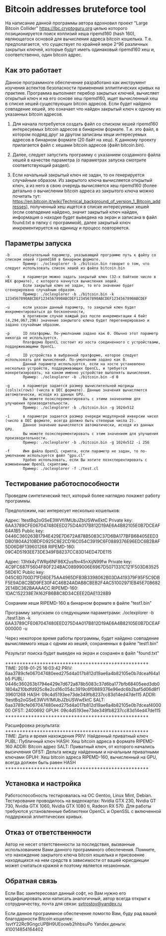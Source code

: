 # Bitcoin addresses bruteforce tool

На написание данной программы автора вдохновил проект "Large Bitcoin Collider" https://lbc.cryptoguru.org 
целью которого позиционируется поиск коллизий хеша ripemd160 (hash 160), являющегося основой для вычисления адреса bitcoin кошелька.
Т.е. предполагается, что существует по крайней мере 2^96 различных закрытых ключей, которые будут иметь одинаковый ripemd160 хеш и, соответственно, один bitcoin адрес.

## Как это работает

Данное программноге обеспечение разработано как инструмент изучения аспектов безопасности применения эллиптических кривых на практике.
Программа выполняет перебор закрытых ключей, вычисляет открытый ключ и на его основе хеш ripemd160, ищет вычисленный хеш в списке хешей существующих bitcoin адресов.
Если будет найдено совпадение хешей, это означает что найден закрытый ключ к одному из указанных bitcoin адресов.

1. Для начала потребуется создать файл со списком хешей ripemd160 интересуемых bitcoin адресов в бинарном формате. 
Т.е. это файл, в котором подряд друг за другом записаны хеши интересуемых адресов в бинарном формате (20 байт на хеш).
К данному проекту прилагается файл с хешами bitcoin адресов (файл bitcoin.bin).

2. Далее, следует запустить программу с указанием созданного файла хешей в качестве параметра (о параметрах запуска смотрите соответствующий раздел).

3. Если начальный закрытый ключ не задан, то он генерируется случайным образом. Из закрытого ключа вычисляется открытый ключ, а из него в свою очередь вычисляется хеш ripemd160 (более детально о вычислении bitcoin адреса из закрытого ключа можно почитать тут: https://en.bitcoin.it/wiki/Technical_background_of_version_1_Bitcoin_addresses), полученный хеш ищется в списке интересуемых хешей (если совпадение найдено, значит закрытый ключ найден, информация о находке будет выведена на экран и записана в файл found.txt в пвпку с программой), далее закрытый ключ инкрементируется на единицу и процесс повторяется.


## Параметры запуска

	-b		обязательный параметр, указывающий программе путь к файлу со списком хешей ripemd160 в бинарном формате.
			Пример: ./oclexplorer -b ./bitcoin.bin говорит о том, что следует использовать список хешей из файла bitcoin.bin

	-k		в параметре можно задать закрытый ключ (32-х байтное число в HEX формате), с которого начнутся вычисления хешей.
			Если закрытый ключ не задан, то его значение будет сгенерировано случайным образом.
			Пример: ./oclexplorer -b ./bitcoin.bin -k 1234567890ABCDEF1234567890ABCDEF1234567890ABCDEF1234567890ABCDEF

	-u		если указан данный параметр, то закрытый ключ будет инкрементироваться до бесконечности, 
			в противном случае каждый раз после инкрементации 4 байт (4,294,967,296) значение закрытого ключа будет перегенерировано и задано случайным образом.

	-p		ID платформы. По-умолчанию задано как 0. Обычно этот параметр никогда не используется.
			Платформа OpenCL состоит из хоста соединенного с устройствами, поддерживающими OpenCL.

	-d		ID устройства в выбранной пратформе, которое следует использовать для вычислений. По-умолчанию задано как 0. 
			Данный параметр используется, если на хосте установлено несколько устройств, поддерживающих OpenCL, и требуется конкретизировать, на каком именно устройстве выполнять вычисления.
			Пример: ./oclexplorer -b ./bitcoin.bin -d 0

	-g		в параметре задается размер вычислительной матрицы (cols)x(rows) (числа в DEC формате). Данные значения вычисляются автоматически, исходя из данных GPU.
			Вы можете поэксперементировать с этими значениями для улучшения производительности.
			Пример: ./oclexplorer -b ./bitcoin.bin -g 1024x512

	-i		в параметре задается размер очереди модулярной инверсии чисел (число в DEC формате, всегда должно быть степерью числа 2). 
			Данное значение вычисляется автоматически, исходя из данных GPU.
			Вы можете поэксперементировать с этим значением для улучшения производительности.
			Пример: ./oclexplorer -b ./bitcoin.bin -g 1024x512 -i 256

	-f		Имя файла OpenCL скрипта, если параметр не задан, то по-умолчанию используется файл "gpu.cl"
			Удобно использовать, если Вы хотите поэксперентировать с измененными OpenCL скриптами.
			Пример: ./oclexplorer -f ./test.cl 


## Тестирование работоспособности

Проведем синтетический тест, который более наглядно покажет работу программы.

Предположим, нас интересует несколько кошельков:

Адрес: 1testBq2oGSeE3WVfi1MUbJZbUSWwEktC
Private key: 6AA3789CFE067047480EED275D4A017B812D19AE6A4B82105E0B7DCEAF64A1B5
Public key: 0446C360263B1794E429E7D672A878B5083C37D6BA177BFB68405EED3DB01804A210BDFD925C8E2CD16C054C3919C6F0889376E96EDC6B2BAF5D06D8F139601268
RIPEMD-160: 09C4D5193EE73DE349FB8237CC83D14ED47DE115

Адрес: 13htk4yTWRp6NF86X2usfbv45nXijN99fw
Private key: 4C9FC687F5604F80F224BAC08999006E6967D5071331C121F503D8352556D61C
Public key: 045C6D700D71FD80E75AA4965DFB3B3398062B03DA419379F95F5C9DBF5E9AD8C2BD9FE30F4C46B24ADAB8CBEB2F4AC51002971EB45E7086822E14BC362BAAAACC
RIPEMD-160: 1DAC152238E7A162FB6B8C8D34CEEE2DAE1328B9

Сохраним хеши RIPEMD-160 в бинарном формате в файле "test1.bin"

Программу запускаем со следующими параметрами:
./oclexplorer -b ./test1.bin -k 6AA3789CFE067047480EED275D4A017B812D19AE6A4B82105E0B7DCEAF000000 -u

Через некоторое время работы программы, будет найдено совпадение вычисляемого хеша с одним из хешей, сохраненных в файле "test1.bin"

Результат поиска будет выведен на экран и сохранен в файл "found.txt"

++++++++++++++++++++++++++++++++++++++++++++++++++
TIME: 2018-01-25 16:03:42
PRIV: 6aa3789cfe067047480eed275d4a017b812d19ae6a4b82105e0b7dceaf64a1b5
PUBL: 0446c360263b1794e429e7d672a878b5083c37d6ba177bfb68405eed3db01804a210bdfd925c8e2cd16c054c3919c6f0889376e96edc6b2baf5d06d8f139601268
HASH: 09c4d5193ee73de349fb8237cc83d14ed47de115
ADDR: 1testBq2oGSeE3WVfi1MUbJZbUSWwEktC
SALT: 6aa3789cfe067047480eed275d4a017b812d19ae6a4b82105e0b7dceaf400000
OFST: 2400692
GPUH: 09c4d5193ee73de349fb8237cc83d14ed47de115
++++++++++++++++++++++++++++++++++++++++++++++++++

Расшифровка результата:
++++++++++++++++++++++++++++++++++++++++++++++++++
TIME: Дата и время нахождения
PRIV: Найденный приватный ключ
PUBL: Публичный ключ
HASH: Хеш bitcoin адреса в формате RIPEMD-160
ADDR: Bitcoin адрес
SALT: Приватный ключ, от которого начались высичления
OFST: Дельта между найденным и начальным приватными ключами
GPUH: Хеш bitcoin адреса RIPEMD-160, вычисленный на GPU, всегда должен быть равен HASH
++++++++++++++++++++++++++++++++++++++++++++++++++



## Установка и настройка

Работоспособность тестировалась на ОС Gentoo, Linux Mint, Debian.
Тестирование проводилось на видеокартах: Nvidia GTX 230, Nvidia GT 730, Nvidia GTX 1060, Nvidia GTX 1080 ti, Radeon RX 570.
Для работы требуются установленные библиотеки OpenCL и OpenSSL с включенной поддержкой эллиптических кривых.



## Отказ от ответственности

Автор не несет ответственности за последствия, вызванные использованием Вами данного программного обеспечения.
Помните, что нахождение закрытого ключа bitcoin кошелька и присвоение находящихся на нем средств в зависимости от вашей юрисдикции может считаться кражей и поэтому является незаконным.



## Обратная связь

Если Вас заинтересовал данный софт, но Вам нужно его модифицировать или написать аналогичный,
автор всегда открыт к сотрудничеству, почта для связи: svtrostov@yandex.ru

Если данное программное обеспечение помогло Вам, 
буду рад вашей благодарности 
	Bitcoin кошелек: 1svtY22Rc9GngcUPBH9UEoowb2hhbsuPo
	Yandex.деньги: 410014854164402


